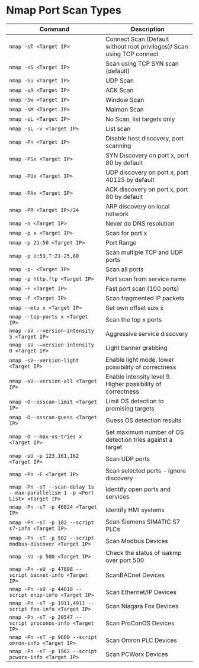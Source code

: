 # Nmap Port Scan Types

| Command                                                                       | Description                                                            |
| ----------------------------------------------------------------------------- | ---------------------------------------------------------------------- |
| `nmap -sT <Target IP>`                                                        | Connect Scan (Default without root privileges)/ Scan using TCP connect |
| `nmap -sS <Target IP>`                                                        | Scan using TCP SYN scan (default)                                      |
| `nmap -Su <Target IP>`                                                        | UDP Scan                                                               |
| `nmap -sA <Target IP>`                                                        | ACK Scan                                                               |
| `nmap -Sw <Target IP>`                                                        | Window Scan                                                            |
| `nmap -sM <Target IP>`                                                        | Maimon Scan                                                            |
| `nmap -sL <Target IP>`                                                        | No Scan, list targets only                                             |
| `nmap -sL -v <Target IP>`                                                     | List scan                                                              |
| `nmap -Pn <Target IP>`                                                        | Disable host discovery, port scanning                                  |
| `nmap -PSx <Target IP>`                                                       | SYN Discovery on port x, port 80 by default                            |
| `nmap -PUx <Target IP>`                                                       | UDP discovery on port x, port 40125 by default                         |
| `nmap -PAx <Target IP>`                                                       | ACK discovery on port x, port 80 by default                            |
| `nmap -PR <Target IP>/24`                                                     | ARP discovery on local network                                         |
| `nmap -n <Target IP>`                                                         | Never do DNS resolution                                                |
| `nmap -p x <Target IP>`                                                       | Scan for port x                                                        |
| `nmap -p 21-50 <Target IP>`                                                   | Port Range                                                             |
| `nmap -p U:53,T:21-25,80`                                                     | Scan multiple TCP and UDP ports                                        |
| `nmap -p- <Target IP>`                                                        | Scan all ports                                                         |
| `nmap -p http,ftp <Target IP>`                                                | Port scan from service name                                            |
| `nmap -F <Target IP>`                                                         | Fast port scan (100 ports)                                             |
| `nmap -f <Target IP>`                                                         | Scan fragmented IP packets                                             |
| `nmap --mtu x <Target IP>`                                                    | Set own offset size x                                                  |
| `nmap --top-ports x <Target IP>`                                              | Scan the top x ports                                                   |
| `nmap -sV --version-intensity 5 <Target IP>`                                  | Aggressive service discovery                                           |
| `nmap -sV -–version-intensity 0 <Target IP>`                                  | Light banner grabbing                                                  |
| `nmap -sV--version-light <Target IP>`                                         | Enable light mode, lower possibility of correctness                    |
| `nmap -sV--version-all <Target IP>`                                           | Enable intensity level 9. Higher possibility of correctness            |
| `nmap -O--osscan-limit <Target IP>`                                           | Limit OS detection to promising targets                                |
| `nmap -O--osscan-guess <Target IP>`                                           | Guess OS detection results                                             |
| `nmap -O --max-os-tries x <Target IP>`                                        | Set maximum number of OS detection tries against a target              |
| `nmap -sU -p 123,161,162 <Target IP>`                                         | Scan UDP ports                                                         |
| `nmap -Pn -F <Target IP>`                                                     | Scan selected ports - ignore discovery                                 |
| `nmap -Pn -sT --scan-delay 1s --max-parallelism 1 -p <Port List> <Target IP>` | Identify open ports and services                                       |
| `nmap -Pn -sT -p 46824 <Target IP>`                                           | Identify HMI systems                                                   |
| `nmap -Pn -sT -p 102 --script s7-info <Target IP>`                            | Scan Siemens SIMATIC S7 PLCs                                           |
| `nmap -Pn -sT -p 502 --script modbus-discover <Target IP>`                    | Scan Modbus Devices                                                    |
| `nmap -sU -p 500 <Target IP>`                                                 | Check the status of isakmp over port 500                               |
| `nmap -Pn -sU -p 47808 --script bacnet-info <Target IP>`                      | ScanBACnet Devices                                                     |
| `nmap -Pn -sU -p 44818 --script enip-info <Target IP>`                        | Scan Ethernet/IP Devices                                               |
| `nmap -Pn -sT -p 1911,4911 --script fox-info <Target IP>`                     | Scan Niagara Fox Devices                                               |
| `nmap -Pn -sT -p 20547 --script proconos-info <Target IP>`                    | Scan ProConOS Devices                                                  |
| `nmap -Pn -sT -p 9600 --script omron-info <Target IP>`                        | Scan Omron PLC Devices                                                 |
| `nmap -Pn -sT -p 1962 --script pcworx-info <Target IP>`                       | Scan PCWorx Devices                                                    |
